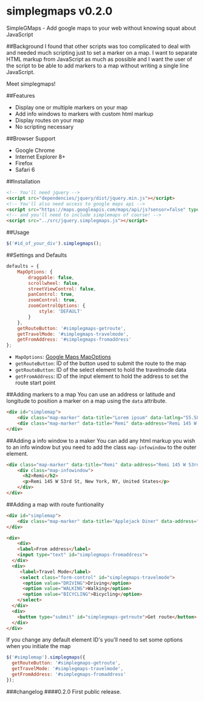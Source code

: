 simplegmaps v0.2.0
===========

SimpleGMaps - Add google maps to your web without knowing squat about JavaScript

##Background
I found that other scripts was too complicated to deal with and needed much scripting just to set a marker on a map. I want to separate HTML markup from JavaScript as much as possible and I want the user of the script to be able to add markers to a map without writing a single line JavaScript.

Meet simplegmaps!

##Features
* Display one or multiple markers on your map
* Add info windows to markers with custom html markup
* Display routes on your map
* No scripting necessary

##Browser Support
* Google Chrome
* Internet Explorer 8+
* Firefox
* Safari 6

##Installation
```html
<!-- You'll need jquery -->
<script src="dependencies/jquery/dist/jquery.min.js"></script>
<!-- You'll also need access to google maps api -->
<script src="https://maps.googleapis.com/maps/api/js?sensor=false" type="text/javascript"></script>
<!-- and you'll need to include simplemaps of course! -->
<script src="../src/jquery.simplegmaps.js"></script>
```

##Usage
```javascript
$('#id_of_your_div').simplegmaps();
```

##Settings and Defaults
```javascript
defaults = {
	MapOptions: {
		draggable: false,
		scrollwheel: false,
		streetViewControl: false,
		panControl: true,
		zoomControl: true,
		zoomControlOptions: {
			style: 'DEFAULT'
		}
	},
	getRouteButton: '#simplegmaps-getroute',
	getTravelMode: '#simplegmaps-travelmode',
	getFromAddress: '#simplegmaps-fromaddress'
};

```
* `MapOptions`: [Google Maps MapOptions](https://developers.google.com/maps/documentation/javascript/reference?csw=1#MapOptions)
* `getRouteButton`: ID of the button used to submit the route to the map
* `getRouteButton`: ID of the select element to hold the travelmode data
* `getFromAddress`: ID of the input element to hold the address to set the route start point


##Adding markers to a map
You can use an address or latitude and longitude to position a marker on a map using the `data` attribute.
```html
<div id="simplemap">
	<div class="map-marker" data-title="Lorem ipsum" data-latlng="55.5897407,13.012268899999981"></div>
	<div class="map-marker" data-title="Remi" data-address="Remi 145 W 53rd St, New York, NY, United States"></div>
</div>
```

##Adding a info window to a maker
You can add any html markup you wish to an info window but you need to add the class `map-infowindow` to the outer element.
```html
<div class="map-marker" data-title="Remi" data-address="Remi 145 W 53rd St, New York, NY, United States">
	<div class="map-infowindow">
	  <h2>Remi</h2>
	  <p>Remi 145 W 53rd St, New York, NY, United States</p>
	</div>
</div>
```

##Adding a map with route funtionality
```html
<div id="simplemap">
	<div class="map-marker" data-title="Applejack Diner" data-address="Applejack Diner 1725 Broadway New York, NY 10019"></div>
</div>

<div>
	<div>
  	<label>From address</label>
   	<input type="text" id="simplegmaps-fromaddress">
  </div>
  <div>
     <label>Travel Mode</label>
     <select class="form-control" id="simplegmaps-travelmode">
      <option value="DRIVING">Driving</option>
      <option value="WALKING">Walking</option>
      <option value="BICYCLING">Bicycling</option>
    </select>
  </div>
  <div>
    <button type="submit" id="simplegmaps-getroute">Get route</button>
  </div>
</div>
```

If you change any default element ID's you'll need to set some options when you initiate the map
```javascript
$('#simplemap').simplegmaps({
  getRouteButton: '#simplegmaps-getroute',
  getTravelMode: '#simplegmaps-travelmode',
  getFromAddress: '#simplegmaps-fromaddress'
});
```


###changelog
####0.2.0
First public release.
